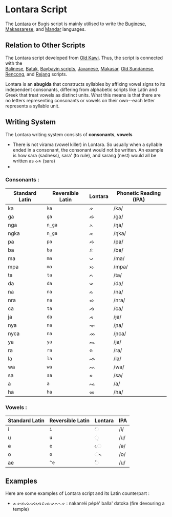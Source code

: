 
# Lontara Script

The [Lontara](https://en.wikipedia.org/wiki/Lontara_script) or Bugis script is mainly utilised to write the [Buginese](https://en.wikipedia.org/wiki/Buginese_language "Buginese language"), [Makassarese](https://en.wikipedia.org/wiki/Makassarese_language "Makassarese language"), and [Mandar](https://en.wikipedia.org/wiki/Mandar_language "Mandar language") languages.


## Relation to Other Scripts

The Lontara script developed from [Old Kawi](https://en.wikipedia.org/wiki/Old_Kawi "Old Kawi"). Thus, the script is connected with the [  
Balinese](https://en.wikipedia.org/wiki/Balinese_alphabet "Balinese alphabet"), [Batak](https://en.wikipedia.org/wiki/Batak_script "Batak script"), [Baybayin scripts](https://en.wikipedia.org/wiki/Baybayin "Baybayin"), [Javanese](https://en.wikipedia.org/wiki/Javanese_script "Javanese script"), [Makasar](https://en.wikipedia.org/wiki/Makasar_script "Makasar script"), [Old Sundanese](https://en.wikipedia.org/wiki/Old_Sundanese_script "Old Sundanese script"), [Rencong](https://en.wikipedia.org/wiki/Rencong_script "Rencong script"), and [Rejang](https://en.wikipedia.org/wiki/Rejang_script "Rejang script") scripts.

Lontara is an **abugida** that constructs syllables by affixing vowel signs to its independent consonants, differing from alphabetic scripts like Latin and Greek that treat vowels as distinct units. What this means is that there are no letters representing consonants or vowels on their own--each letter represents a syllable unit. 


## Writing System
The Lontara writing system consists of **consonants**, **vowels**

* There is not virama (vowel killer) in Lontara. So usually when a syllable ended in a consonant, the consonant would not be written. An example is how sara (sadness), sara' (to rule), and sarang (nest) would all be written as ᨔᨑ (sara)
* 
### Consonants :

| Standard Latin | Reversible Latin    | Lontara | Phonetic Reading (IPA) |
| ------- | ------- | ------- | --- |
| ka  | `ka` |   ᨀ      | /ka/ |
| ga  | `ga`      | ᨁ      | /ɡa/ |
| nga | `n_ga`     | ᨂ      | /ŋa/|
| ngka | `n_ga`     | ᨃ      | /ŋka/|
| pa | `pa`      | ᨄ      | /pa/|
| ba | `ba`      | ᨅ      | /ba/|
| ma | `ma`      | ᨆ      | /ma/|
| mpa | `ma`      | ᨇ      | /mpa/|
| ta | `ta`      | ᨈ      | /ta/|
| da | `da`      | ᨉ      | /da/|
| na | `na`      | ᨊ      | /na/|
| nra | `na`      | ᨋ      | /nra/|
| ca | `ta`      | ᨌ      | /ca/|
| ja | `da`      | ᨍ      | /ɟa/|
| nya | `na`      | ᨎ      | /ɲa/|
| nyca | `na`      | ᨏ      | /ɲca/|
| ya | `ya`      | ᨐ      | /ja/|
| ra | `ra`      | ᨑ      | /ra/|
| la | `la`      | ᨒ      | /la/|
| wa | `wa`      | ᨓ      | /wa/|
| sa | `sa`      | ᨔ      | /sa/|
| a | `a`      | ᨕ      | /a/|
| ha | `ha`      | ᨖ      | /ha/|


### Vowels :

| Standard Latin | Reversible Latin | Lontara | IPA |
| ------- | ------- | ------- | --- |
| i       | `i`       | ᨗ      | /i/ |
| u        | `u`       | ᨘ      | /u/ |
| e       | `e`      | ᨙ      | /ə/|
| o        | `o`       | ᨚ      | /o/ |
| ae        | `^e`       | ᨛ      | /u/ |



## Examples

Here are some examples of Lontara script and its Latin counterpart :

* ᨊᨀᨑᨙᨕᨗᨄᨙᨄᨙᨅᨒᨉᨈᨚᨀ  : nakanréi pépé' balla' datoka (fire devouring a temple)
